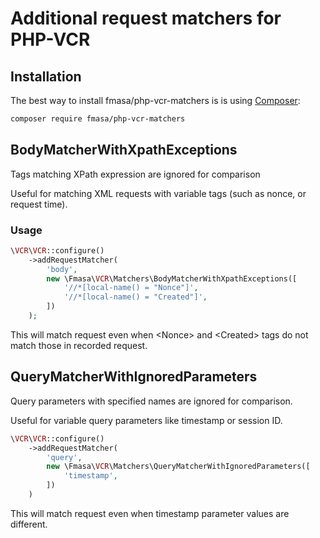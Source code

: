 # Additional request matchers for PHP-VCR

## Installation
The best way to install fmasa/php-vcr-matchers is is using [Composer](https://getcomposer.org/):

```bash
composer require fmasa/php-vcr-matchers
```

## BodyMatcherWithXpathExceptions

Tags matching XPath expression are ignored for comparison

Useful for matching XML requests with variable tags (such as nonce, or request time).

### Usage

```php
\VCR\VCR::configure()
    ->addRequestMatcher(
        'body',
        new \Fmasa\VCR\Matchers\BodyMatcherWithXpathExceptions([
            '//*[local-name() = "Nonce"]',
            '//*[local-name() = "Created"]',
        ])
    );
```

This will match request even when &lt;Nonce&gt; and &lt;Created&gt; tags do not match those in recorded request.

## QueryMatcherWithIgnoredParameters

Query parameters with specified names are ignored for comparison.

Useful for variable query parameters like timestamp or session ID.

```php
\VCR\VCR::configure()
    ->addRequestMatcher(
        'query',
        new \Fmasa\VCR\Matchers\QueryMatcherWithIgnoredParameters([
            'timestamp',
        ])
    )
```

This will match request even when timestamp parameter values are different.
